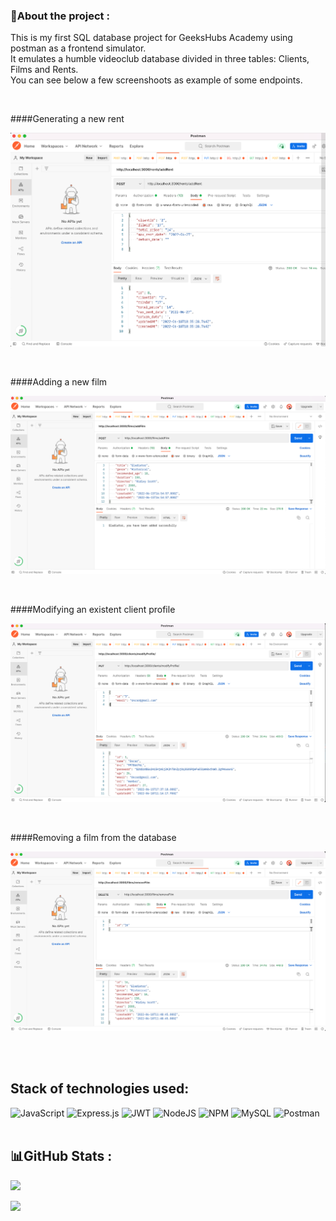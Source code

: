 ### 💫About the project :

<p>This is my first SQL database project for GeeksHubs Academy using postman as a frontend simulator.<br/> It emulates a humble videoclub database divided in three tables: Clients, Films and Rents. <br/>
You can see below a few screenshoots as example of some endpoints.</p><br/>

####Generating a new rent 
<p align="center"><img src="/img/addRent.png"></img></p><br/>

####Adding a new film 
<p align="center"><img src="/img/addFilm.png"></img></p><br/>

####Modifying an existent client profile
<p align="center"><img src="/img/modifyProfile.png"></img></p><br/>

####Removing a film from the database
<p align="center"><img src="/img/removeFilm.png"></img></p><br/>
<br/>

## Stack of technologies used:
![JavaScript](https://img.shields.io/badge/javascript-%23323330.svg?style=for-the-badge&logo=javascript&logoColor=%23F7DF1E) ![Express.js](https://img.shields.io/badge/express.js-%23404d59.svg?style=for-the-badge&logo=express&logoColor=%2361DAFB) ![JWT](https://img.shields.io/badge/JWT-black?style=for-the-badge&logo=JSON%20web%20tokens) ![NodeJS](https://img.shields.io/badge/node.js-6DA55F?style=for-the-badge&logo=node.js&logoColor=white) ![NPM](https://img.shields.io/badge/NPM-%23000000.svg?style=for-the-badge&logo=npm&logoColor=white) ![MySQL](https://img.shields.io/badge/mysql-%2300f.svg?style=for-the-badge&logo=mysql&logoColor=white) ![Postman](https://img.shields.io/badge/Postman-FF6C37?style=for-the-badge&logo=postman&logoColor=white)<br/><br/>
## 📊GitHub Stats :
![](https://github-readme-stats.vercel.app/api?username=Alexdck&theme=dracula&hide_border=false&include_all_commits=false&count_private=true)<br/>

![](https://github-readme-stats.vercel.app/api/top-langs/?username=Alexdck&theme=dracula&hide_border=false&include_all_commits=false&count_private=true&layout=compact)
